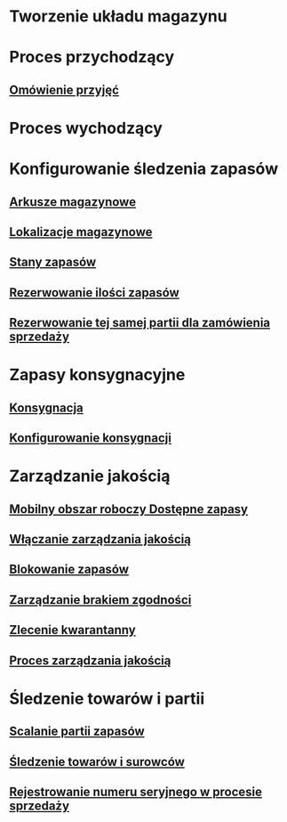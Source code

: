 # Tworzenie układu magazynu
# Proces przychodzący
## [Omówienie przyjęć](arrival-overview.md)
# Proces wychodzący
# Konfigurowanie śledzenia zapasów
## [Arkusze magazynowe](inventory-journals.md)
## [Lokalizacje magazynowe](inventory-locations.md)
## [Stany zapasów](inventory-statuses.md)
## [Rezerwowanie ilości zapasów](reserve-inventory-quantities.md)
## [Rezerwowanie tej samej partii dla zamówienia sprzedaży](../sales-marketing/reserve-same-batch-sales-order.md)
# Zapasy konsygnacyjne
## [Konsygnacja](consignment.md)
## [Konfigurowanie konsygnacji](set-up-consignment.md)
# Zarządzanie jakością
## [Mobilny obszar roboczy Dostępne zapasy](inventory-on-hand-mobile-workspace.md)
## [Włączanie zarządzania jakością](enable-quality-management.md)
## [Blokowanie zapasów](inventory-blocking.md)
## [Zarządzanie brakiem zgodności](enable-nonconformance-management.md)
## [Zlecenie kwarantanny](quarantine-orders.md)
## [Proces zarządzania jakością](quality-management-processes.md)
# Śledzenie towarów i partii
## [Scalanie partii zapasów](merge-inventory-batches.md)
## [Śledzenie towarów i surowców](trace-items-raw-materials-inventory-production-sales.md)
## [Rejestrowanie numeru seryjnego w procesie sprzedaży](../sales-marketing/register-serial-numbers-sales-process.md)

